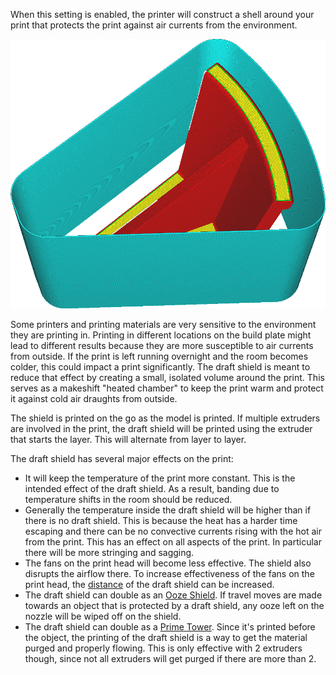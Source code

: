 When this setting is enabled, the printer will construct a shell around your print that protects the print against air currents from the environment.

![A draft shield is printed around the model](../../../articles/images/draft_shield_enabled.png)

Some printers and printing materials are very sensitive to the environment they are printing in. Printing in different locations on the build plate might lead to different results because they are more susceptible to air currents from outside. If the print is left running overnight and the room becomes colder, this could impact a print significantly. The draft shield is meant to reduce that effect by creating a small, isolated volume around the print. This serves as a makeshift "heated chamber" to keep the print warm and protect it against cold air draughts from outside.

The shield is printed on the go as the model is printed. If multiple extruders are involved in the print, the draft shield will be printed using the extruder that starts the layer. This will alternate from layer to layer.

The draft shield has several major effects on the print:
* It will keep the temperature of the print more constant. This is the intended effect of the draft shield. As a result, banding due to temperature shifts in the room should be reduced.
* Generally the temperature inside the draft shield will be higher than if there is no draft shield. This is because the heat has a harder time escaping and there can be no convective currents rising with the hot air from the print. This has an effect on all aspects of the print. In particular there will be more stringing and sagging.
* The fans on the print head will become less effective. The shield also disrupts the airflow there. To increase effectiveness of the fans on the print head, the [distance](draft_shield_dist.md) of the draft shield can be increased.
* The draft shield can double as an [Ooze Shield](../dual/ooze_shield_enabled.md). If travel moves are made towards an object that is protected by a draft shield, any ooze left on the nozzle will be wiped off on the shield.
* The draft shield can double as a [Prime Tower](../dual/prime_tower_enable.md). Since it's printed before the object, the printing of the draft shield is a way to get the material purged and properly flowing. This is only effective with 2 extruders though, since not all extruders will get purged if there are more than 2.